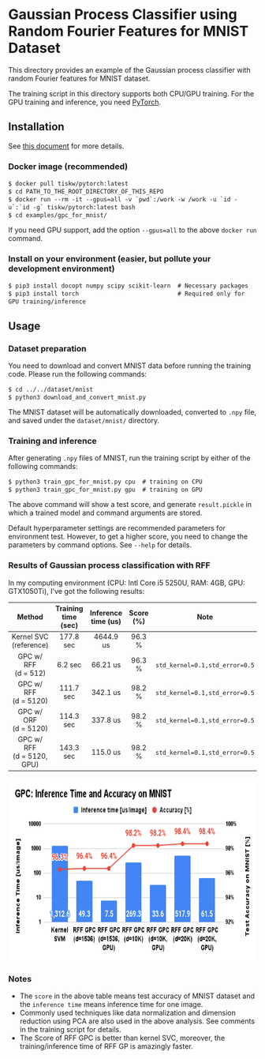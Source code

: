 # Gaussian Process Classifier using Random Fourier Features for MNIST Dataset

This directory provides an example of the Gaussian process classifier with random Fourier features for MNIST dataset.

The training script in this directory supports both CPU/GPU training.
For the GPU training and inference, you need [PyTorch](https://pytorch.org/).


## Installation

See [this document](../../SETUP.md) for more details.

### Docker image (recommended)

```console
$ docker pull tiskw/pytorch:latest
$ cd PATH_TO_THE_ROOT_DIRECTORY_OF_THIS_REPO
$ docker run --rm -it --gpus=all -v `pwd`:/work -w /work -u `id -u`:`id -g` tiskw/pytorch:latest bash
$ cd examples/gpc_for_mnist/
```

If you need GPU support, add the option `--gpus=all` to the above `docker run` command.

### Install on your environment (easier, but pollute your development environment)

```console
$ pip3 install docopt numpy scipy scikit-learn  # Necessary packages
$ pip3 install torch                            # Required only for GPU training/inference
```


## Usage

### Dataset preparation

You need to download and convert MNIST data before running the training code.
Please run the following commands:

```console
$ cd ../../dataset/mnist
$ python3 download_and_convert_mnist.py
```

The MNIST dataset will be automatically downloaded, converted to `.npy` file,
and saved under the `dataset/mnist/` directory.

### Training and inference

After generating `.npy` files of MNIST, run the training script by either of the following commands:

```console
$ python3 train_gpc_for_mnist.py cpu  # training on CPU
$ python3 train_gpc_for_mnist.py gpu  # training on GPU
```

The above command will show a test score, and generate `result.pickle` in which a trained model and command arguments are stored.

Default hyperparameter settings are recommended parameters for environment test.
However, to get a higher score, you need to change the parameters by command options.
See `--help` for details.

### Results of Gaussian process classification with RFF

In my computing environment (CPU: Intl Core i5 5250U, RAM: 4GB, GPU: GTX1050Ti), I've got the following results:

| Method                          | Training time (sec) | Inference time (us) | Score (%) | Note                           |
|:-------------------------------:|:-------------------:|:-------------------:|:---------:|:------------------------------:|
| Kernel SVC <br> (reference)     | 177.8 sec           | 4644.9 us           | 96.3 %    |                                |
| GPC w/ RFF <br> (d = 512)       |   6.2 sec           |  66.21 us           | 96.3 %    | `std_kernel=0.1,std_error=0.5` |
| GPC w/ RFF <br> (d = 5120)      | 111.7 sec           |  342.1 us           | 98.2 %    | `std_kernel=0.1,std_error=0.5` |
| GPC w/ ORF <br> (d = 5120)      | 114.3 sec           |  337.8 us           | 98.2 %    | `std_kernel=0.1,std_error=0.5` |
| GPC w/ RFF <br> (d = 5120, GPU) | 143.3 sec           |  115.0 us           | 98.2 %    | `std_kernel=0.1,std_error=0.5` |

<div align="center">
  <img src="./figures/figure_inference_time_and_accuracy_on_MNIST.png" width="656" height="371" alt="Inference Time vs Accuracy on MNIST" />
</div>

### Notes

- The `score` in the above table means test accuracy of MNIST dataset and the `inference time` means inference time for one image.
- Commonly used techniques like data normalization and dimension reduction using PCA are also used in the above analysis.
  See comments in the training script for details.
- The Score of RFF GPC is better than kernel SVC, moreover, the training/inference time of RFF GP is amazingly faster.

